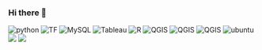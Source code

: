 ### Hi there 👋

![python](https://img.shields.io/badge/Python-blue?style={style}&logo=Python&logoColor=white) ![TF](https://img.shields.io/badge/tensorFlow2-blue?style={style}&logo=tensorflow&logoColor=default) ![MySQL](https://img.shields.io/badge/MySQL-blue?style={style}&logo=mysql&logoColor=white) ![Tableau](https://img.shields.io/badge/Tableau-blue?style={style}&logo=tableau&logoColor=default)  ![R](https://img.shields.io/badge/R-blue?style={style}&logo=R&logoColor=white) ![QGIS](https://img.shields.io/badge/QGis-blue?style={style}&logo=Qgis&logoColor=default) ![QGIS](https://img.shields.io/badge/C++-blue?style={style}&logo=C++&logoColor=default)
![QGIS](https://img.shields.io/badge/NLP-blue?style={style}&logo=NLP&logoColor=default)
![ubuntu](https://img.shields.io/badge/ubuntu18.04-blue?style={style}&logo=ubuntu&logoColor=default) ![](https://img.shields.io/badge/VSCode-blue?style={style}&logo=visual-studio-code&logoColor=default) ![](https://img.shields.io/badge/jupyter&nbsp;notebook-blue?style={style}&logo=jupyter&logoColor=default)


<!--
**ByuungHyunPark/ByuungHyunPark** is a ✨ _special_ ✨ repository because its `README.md` (this file) appears on your GitHub profile.

Here are some ideas to get you started:

- 🔭 I’m currently working on ...
- 🌱 I’m currently learning ...
- 👯 I’m looking to collaborate on ...
- 🤔 I’m looking for help with ...
- 💬 Ask me about ...
- 📫 How to reach me: ...
- 😄 Pronouns: ...
- ⚡ Fun fact: ...
-->
